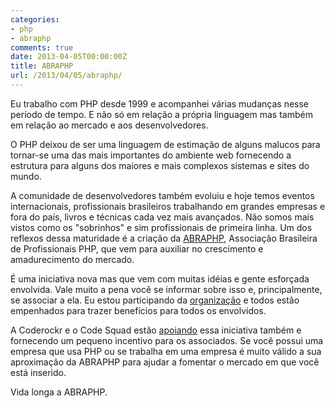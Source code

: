 ```yaml
---
categories:
- php
- abraphp
comments: true
date: 2013-04-05T00:00:00Z
title: ABRAPHP
url: /2013/04/05/abraphp/
---
```


Eu trabalho com PHP desde 1999 e acompanhei várias mudanças nesse período de tempo. E não só em relação a própria linguagem mas também em relação ao mercado e aos desenvolvedores.

O PHP deixou de ser uma linguagem de estimação de alguns malucos para tornar-se uma das mais importantes do ambiente web fornecendo a estrutura para alguns dos maiores e mais complexos sistemas e sites do mundo. 

A comunidade de desenvolvedores também evoluiu e hoje temos eventos internacionais, profissionais brasileiros trabalhando em grandes empresas e fora do país, livros e técnicas cada vez mais avançados. Não somos mais vistos como os "sobrinhos" e sim profissionais de primeira linha. Um dos reflexos dessa maturidade é a criação da [ABRAPHP](http://www.abraphp.org), Associação Brasileira de Profissionais PHP, que vem para auxiliar no crescimento e amadurecimento do mercado. 

É uma iniciativa nova mas que vem com muitas idéias e gente esforçada envolvida. Vale muito a pena você se informar sobre isso e, principalmente, se associar a ela. Eu estou participando da [organização](http://abraphp.org/sobre-a-associacao/) e todos estão empenhados para trazer benefícios para todos os envolvidos. 

A Coderockr e o Code Squad estão [apoiando](http://blog.coderockr.com/2013/04/a-coderockr-e-o-code-squad-apoiam-a-abraphp/) essa iniciativa também e fornecendo um pequeno incentivo para os associados. Se você possui uma empresa que usa PHP ou se trabalha em uma empresa é muito válido a sua aproximação da ABRAPHP para ajudar a fomentar o mercado em que você está inserido.

Vida longa a ABRAPHP.